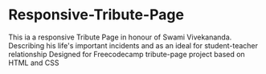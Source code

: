 # Responsive-Tribute-Page
  This ia a responsive Tribute Page in honour of Swami Vivekananda. 
  Describing his life's important incidents and as an ideal for student-teacher relationship
  Designed for Freecodecamp tribute-page project
  based on HTML and CSS 
